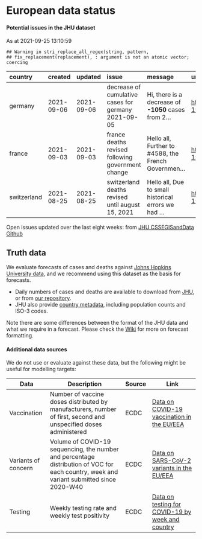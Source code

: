 European data status
================

#### Potential issues in the JHU dataset

As at 2021-09-25 13:10:59

    ## Warning in stri_replace_all_regex(string, pattern,
    ## fix_replacement(replacement), : argument is not an atomic vector; coercing

| country     | created    | updated    | issue                                               | message                                             | url                                                      |
| :---------- | :--------- | :--------- | :-------------------------------------------------- | :-------------------------------------------------- | :------------------------------------------------------- |
| germany     | 2021-09-06 | 2021-09-06 | decrease of cumulative cases for germany 2021-09-05 | Hi, there is a decrease of **-1050** cases from 2…  | <https://github.com/CSSEGISandData/COVID-19/issues/4612> |
| france      | 2021-09-03 | 2021-09-03 | france deaths revised following government change   | Hello all, Further to \#4588, the French Governmen… | <https://github.com/CSSEGISandData/COVID-19/issues/4605> |
| switzerland | 2021-08-25 | 2021-08-25 | switzerland deaths revised until august 15, 2021    | Hello all, Due to small historical errors we had …  | <https://github.com/CSSEGISandData/COVID-19/issues/4560> |

Open issues updated over the last eight weeks: from [JHU CSSEGISandData
Github](https://github.com/CSSEGISandData/COVID-19/)

## Truth data

We evaluate forecasts of cases and deaths against [Johns Hopkins
University data](https://github.com/CSSEGISandData/COVID-19), and we
recommend using this dataset as the basis for forecasts.

  - Daily numbers of cases and deaths are available to download from
    [JHU](https://github.com/CSSEGISandData/COVID-19/tree/master/csse_covid_19_data/csse_covid_19_time_series),
    or from [our
    repository](https://github.com/epiforecasts/covid19-forecast-hub-europe/data-truth).
  - JHU also provide [country
    metadata](https://github.com/CSSEGISandData/COVID-19/blob/master/csse_covid_19_data/UID_ISO_FIPS_LookUp_Table.csv),
    including population counts and ISO-3 codes.

Note there are some differences between the format of the JHU data and
what we require in a forecast. Please check the
[Wiki](https://github.com/epiforecasts/covid19-forecast-hub-europe/wiki/Targets-and-horizons#truth-data)
for more on forecast formatting.

#### Additional data sources

We do not use or evaluate against these data, but the following might be
useful for modelling targets:

| Data                | Description                                                                                                                              | Source | Link                                                                                                                            |
| ------------------- | ---------------------------------------------------------------------------------------------------------------------------------------- | ------ | ------------------------------------------------------------------------------------------------------------------------------- |
| Vaccination         | Number of vaccine doses distributed by manufacturers, number of first, second and unspecified doses administered                         | ECDC   | [Data on COVID-19 vaccination in the EU/EEA](https://www.ecdc.europa.eu/en/publications-data/data-covid-19-vaccination-eu-eea)  |
| Variants of concern | Volume of COVID-19 sequencing, the number and percentage distribution of VOC for each country, week and variant submitted since 2020-W40 | ECDC   | [Data on SARS-CoV-2 variants in the EU/EEA](https://www.ecdc.europa.eu/en/publications-data/data-virus-variants-covid-19-eueea) |
| Testing             | Weekly testing rate and weekly test positivity                                                                                           | ECDC   | [Data on testing for COVID-19 by week and country](https://www.ecdc.europa.eu/en/publications-data/covid-19-testing)            |
